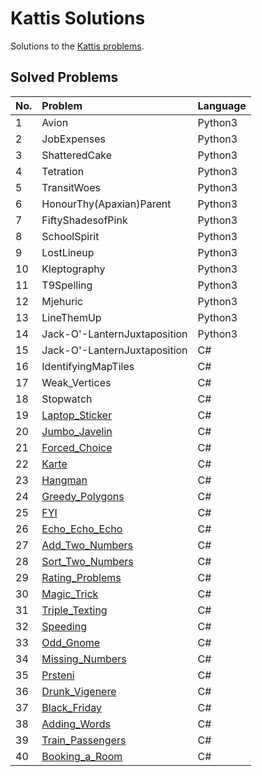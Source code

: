 # Kattis Solutions
Solutions to the [Kattis problems](https://open.kattis.com/).

## Solved Problems
|No.|Problem|Language|
|:-|:-|:-|
|1|Avion|Python3|
|2|JobExpenses|Python3|
|3|ShatteredCake|Python3|
|4|Tetration|Python3|
|5|TransitWoes|Python3|
|6|HonourThy(Apaxian)Parent|Python3|
|7|FiftyShadesofPink|Python3|
|8|SchoolSpirit|Python3|
|9|LostLineup|Python3|
|10|Kleptography|Python3|
|11|T9Spelling|Python3|
|12|Mjehuric|Python3|
|13|LineThemUp|Python3|
|14|Jack-O'-LanternJuxtaposition|Python3|
|15|Jack-O'-LanternJuxtaposition|C#|
|16|IdentifyingMapTiles|C#|
|17|Weak_Vertices|C#| 
|18|Stopwatch|C#|
|19|[Laptop_Sticker](https://open.kattis.com/problems/laptopsticker)|C#|
|20|[Jumbo_Javelin](https://open.kattis.com/problems/jumbojavelin)|C#|
|21|[Forced_Choice](https://open.kattis.com/problems/forcedchoice)|C#|
|22|[Karte](https://open.kattis.com/problems/karte)|C#|
|23|[Hangman](https://open.kattis.com/problems/hangman)|C#|
|24|[Greedy_Polygons](https://open.kattis.com/problems/greedypolygons)|C#|
|25|[FYI](https://open.kattis.com/problems/fyi)|C#|
|26|[Echo_Echo_Echo](https://open.kattis.com/problems/echoechoecho)|C#|
|27|[Add_Two_Numbers](https://open.kattis.com/problems/addtwonumbers)|C#|
|28|[Sort_Two_Numbers](https://open.kattis.com/problems/sorttwonumbers)|C#|
|29|[Rating_Problems](https://open.kattis.com/problems/ratingproblems)|C#|
|30|[Magic_Trick](https://open.kattis.com/problems/magictrick)|C#|
|31|[Triple_Texting](https://open.kattis.com/problems/tripletexting)|C#|
|32|[Speeding](https://open.kattis.com/problems/speeding)|C#|
|33|[Odd_Gnome](https://open.kattis.com/problems/oddgnome)|C#|
|34|[Missing_Numbers](https://open.kattis.com/problems/missingnumbers)|C#|
|35|[Prsteni](https://open.kattis.com/problems/prsteni)|C#|
|36|[Drunk_Vigenere](https://open.kattis.com/problems/drunkvigenere)|C#|
|37|[Black_Friday](https://open.kattis.com/problems/blackfriday)|C#|
|38|[Adding_Words](https://open.kattis.com/problems/addingwords)|C#|
|39|[Train_Passengers](https://open.kattis.com/problems/trainpassengers)|C#|
|40|[Booking_a_Room](https://open.kattis.com/problems/bookingaroom)|C#|


